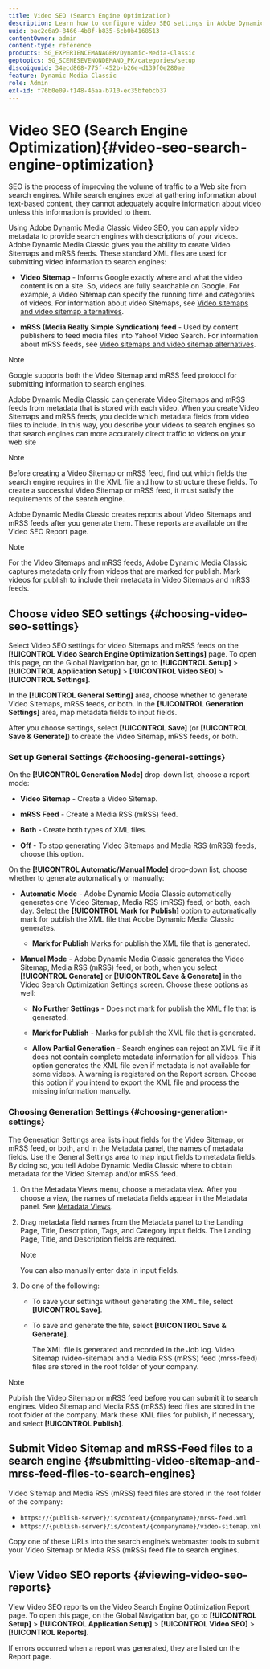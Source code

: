 ```yaml
---
title: Video SEO (Search Engine Optimization)
description: Learn how to configure video SEO settings in Adobe Dynamic Media Classic.
uuid: bac2c6a9-8466-4b8f-b835-6cb0b4168513
contentOwner: admin
content-type: reference
products: SG_EXPERIENCEMANAGER/Dynamic-Media-Classic
geptopics: SG_SCENESEVENONDEMAND_PK/categories/setup
discoiquuid: 34ecd868-775f-452b-b26e-d139f0e280ae
feature: Dynamic Media Classic
role: Admin
exl-id: f76b0e09-f148-46aa-b710-ec35bfebcb37
---
```

# Video SEO (Search Engine Optimization){#video-seo-search-engine-optimization}

SEO is the process of improving the volume of traffic to a Web site from search engines. While search engines excel at gathering information about text-based content, they cannot adequately acquire information about video unless this information is provided to them.

Using Adobe Dynamic Media Classic Video SEO, you can apply video metadata to provide search engines with descriptions of your videos. Adobe Dynamic Media Classic gives you the ability to create Video Sitemaps and mRSS feeds. These standard XML files are used for submitting video information to search engines:

* **Video Sitemap** - Informs Google exactly where and what the video content is on a site. So, videos are fully searchable on Google. For example, a Video Sitemap can specify the running time and categories of videos. For information about video Sitemaps, see [Video sitemaps and video sitemap alternatives](https://developers.google.com/search/docs/advanced/sitemaps/video-sitemaps?visit_id=637558394348624754-567115452&rd=1).

* **mRSS (Media Really Simple Syndication) feed** - Used by content publishers to feed media files into Yahoo! Video Search. For information about mRSS feeds, see [Video sitemaps and video sitemap alternatives](https://developers.google.com/search/docs/advanced/sitemaps/video-sitemaps?visit_id=637558394348624754-567115452&rd=1).

>[!NOTE]
>
>Google supports both the Video Sitemap and mRSS feed protocol for submitting information to search engines.

Adobe Dynamic Media Classic can generate Video Sitemaps and mRSS feeds from metadata that is stored with each video. When you create Video Sitemaps and mRSS feeds, you decide which metadata fields from video files to include. In this way, you describe your videos to search engines so that search engines can more accurately direct traffic to videos on your web site

>[!NOTE]
>
>Before creating a Video Sitemap or mRSS feed, find out which fields the search engine requires in the XML file and how to structure these fields. To create a successful Video Sitemap or mRSS feed, it must satisfy the requirements of the search engine.

Adobe Dynamic Media Classic creates reports about Video Sitemaps and mRSS feeds after you generate them. These reports are available on the Video SEO Report page.

>[!NOTE]
>
>For the Video Sitemaps and mRSS feeds, Adobe Dynamic Media Classic captures metadata only from videos that are marked for publish. Mark videos for publish to include their metadata in Video Sitemaps and mRSS feeds.

## Choose video SEO settings {#choosing-video-seo-settings}

Select Video SEO settings for video Sitemaps and mRSS feeds on the **[!UICONTROL Video Search Engine Optimization Settings]** page. To open this page, on the Global Navigation bar, go to **[!UICONTROL Setup]** > **[!UICONTROL Application Setup]** > **[!UICONTROL Video SEO]** > **[!UICONTROL Settings]**.

In the **[!UICONTROL General Setting]** area, choose whether to generate Video Sitemaps, mRSS feeds, or both. In the **[!UICONTROL Generation Settings]** area, map metadata fields to input fields.

After you choose settings, select **[!UICONTROL Save]** (or **[!UICONTROL Save & Generate]**) to create the Video Sitemap, mRSS feeds, or both.

### Set up General Settings {#choosing-general-settings}

On the **[!UICONTROL Generation Mode]** drop-down list, choose a report mode:

* **Video Sitemap** - Create a Video Sitemap.

* **mRSS Feed** - Create a Media RSS (mRSS) feed.

* **Both** - Create both types of XML files.

* **Off** - To stop generating Video Sitemaps and Media RSS (mRSS) feeds, choose this option.

On the **[!UICONTROL Automatic/Manual Mode]** drop-down list, choose whether to generate automatically or manually:

* **Automatic Mode** - Adobe Dynamic Media Classic automatically generates one Video Sitemap, Media RSS (mRSS) feed, or both, each day. Select the **[!UICONTROL Mark for Publish]** option to automatically mark for publish the XML file that Adobe Dynamic Media Classic generates.

  * **Mark for Publish** Marks for publish the XML file that is generated.

* **Manual Mode** - Adobe Dynamic Media Classic generates the Video Sitemap, Media RSS (mRSS) feed, or both, when you select **[!UICONTROL Generate]** or **[!UICONTROL Save & Generate]** in the Video Search Optimization Settings screen. Choose these options as well:

  * **No Further Settings** - Does not mark for publish the XML file that is generated.

  * **Mark for Publish** - Marks for publish the XML file that is generated.

  * **Allow Partial Generation** - Search engines can reject an XML file if it does not contain complete metadata information for all videos. This option generates the XML file even if metadata is not available for some videos. A warning is registered on the Report screen. Choose this option if you intend to export the XML file and process the missing information manually.

### Choosing Generation Settings {#choosing-generation-settings}

The Generation Settings area lists input fields for the Video Sitemap, or mRSS feed, or both, and in the Metadata panel, the names of metadata fields. Use the General Settings area to map input fields to metadata fields. By doing so, you tell Adobe Dynamic Media Classic where to obtain metadata for the Video Sitemap and/or mRSS feed.

1. On the Metadata Views menu, choose a metadata view. After you choose a view, the names of metadata fields appear in the Metadata panel.
See [Metadata Views](application-setup.md#metadata_views).
1. Drag metadata field names from the Metadata panel to the Landing Page, Title, Description, Tags, and Category input fields. The Landing Page, Title, and Description fields are required.

   >[!NOTE]
   >
   >You can also manually enter data in input fields.

1. Do one of the following:

    * To save your settings without generating the XML file, select **[!UICONTROL Save]**. 
    * To save and generate the file, select **[!UICONTROL Save & Generate]**.

      The XML file is generated and recorded in the Job log. Video Sitemap (video-sitemap) and a Media RSS (mRSS) feed (mrss-feed) files are stored in the root folder of your company.

>[!NOTE]
>
>Publish the Video Sitemap or mRSS feed before you can submit it to search engines. Video Sitemap and Media RSS (mRSS) feed files are stored in the root folder of the company. Mark these XML files for publish, if necessary, and select **[!UICONTROL Publish]**.

## Submit Video Sitemap and mRSS-Feed files to a search engine {#submitting-video-sitemap-and-mrss-feed-files-to-search-engines}

Video Sitemap and Media RSS (mRSS) feed files are stored in the root folder of the company:

* `https://{publish-server}/is/content/{companyname}/mrss-feed.xml`
* `https://{publish-server}/is/content/{companyname}/video-sitemap.xml`

Copy one of these URLs into the search engine’s webmaster tools to submit your Video Sitemap or Media RSS (mRSS) feed file to search engines.

## View Video SEO reports {#viewing-video-seo-reports}

View Video SEO reports on the Video Search Engine Optimization Report page. To open this page, on the Global Navigation bar, go to **[!UICONTROL Setup]** > **[!UICONTROL Application Setup]** > **[!UICONTROL Video SEO]** > **[!UICONTROL Reports]**.

If errors occurred when a report was generated, they are listed on the Report page.
